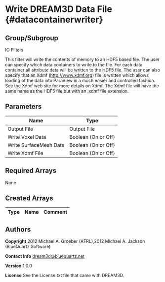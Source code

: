 Write DREAM3D Data File {#datacontainerwriter}
======

## Group/Subgroup ##
IO Filters


This filter will write the contents of memory to an HDF5 based file. The user can specify which data containers to write
to the file. For each data container all attribute data will be written to the HDF5 file. The user can also specify that
an Xdmf (http://www.xdmf.org) file is written which allows loading of the data into ParaView in a much easier and
controlled fashion. See the Xdmf web site for more details on Xdmf. The Xdmf file will have the same name as the HDF5
file but with an .xdmf file extension.


## Parameters ## 

| Name | Type |
|------|------|
| Output File | Output File |
| Write Voxel Data | Boolean (On or Off) |
| Write SurfaceMesh Data | Boolean (On or Off) |
| Write Xdmf File | Boolean (On or Off) |

## Required Arrays ##
None



## Created Arrays ##

| Type | Name | Comment |
|------|------|---------|
## Authors ##

**Copyright** 2012 Michael A. Groeber (AFRL),2012 Michael A. Jackson (BlueQuartz Software)

**Contact Info** dream3d@bluequartz.net

**Version** 1.0.0

**License**  See the License.txt file that came with DREAM3D.




